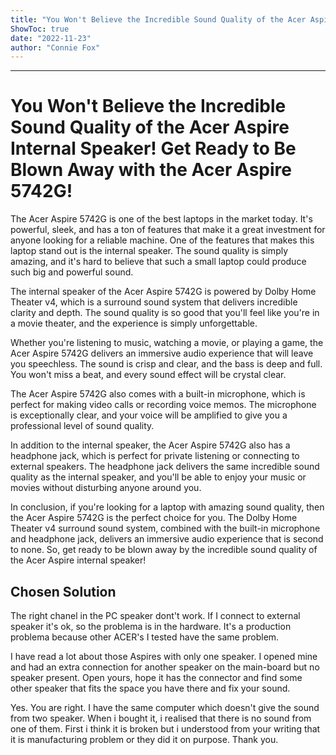 ```yaml
---
title: "You Won't Believe the Incredible Sound Quality of the Acer Aspire Internal Speaker! Get Ready to Be Blown Away with the Acer Aspire 5742G!"
ShowToc: true 
date: "2022-11-23"
author: "Connie Fox"
---
```

*****
# You Won't Believe the Incredible Sound Quality of the Acer Aspire Internal Speaker! Get Ready to Be Blown Away with the Acer Aspire 5742G!

The Acer Aspire 5742G is one of the best laptops in the market today. It's powerful, sleek, and has a ton of features that make it a great investment for anyone looking for a reliable machine. One of the features that makes this laptop stand out is the internal speaker. The sound quality is simply amazing, and it's hard to believe that such a small laptop could produce such big and powerful sound.

The internal speaker of the Acer Aspire 5742G is powered by Dolby Home Theater v4, which is a surround sound system that delivers incredible clarity and depth. The sound quality is so good that you'll feel like you're in a movie theater, and the experience is simply unforgettable.

Whether you're listening to music, watching a movie, or playing a game, the Acer Aspire 5742G delivers an immersive audio experience that will leave you speechless. The sound is crisp and clear, and the bass is deep and full. You won't miss a beat, and every sound effect will be crystal clear.

The Acer Aspire 5742G also comes with a built-in microphone, which is perfect for making video calls or recording voice memos. The microphone is exceptionally clear, and your voice will be amplified to give you a professional level of sound quality.

In addition to the internal speaker, the Acer Aspire 5742G also has a headphone jack, which is perfect for private listening or connecting to external speakers. The headphone jack delivers the same incredible sound quality as the internal speaker, and you'll be able to enjoy your music or movies without disturbing anyone around you.

In conclusion, if you're looking for a laptop with amazing sound quality, then the Acer Aspire 5742G is the perfect choice for you. The Dolby Home Theater v4 surround sound system, combined with the built-in microphone and headphone jack, delivers an immersive audio experience that is second to none. So, get ready to be blown away by the incredible sound quality of the Acer Aspire internal speaker!


## Chosen Solution
 The right chanel in the PC speaker dont't work. If I connect to external speaker it's ok, so the problema is in the hardware. It's a production problema because other ACER's I tested have the same problem.

 I have read a lot about those Aspires with only one speaker.
I opened mine and had an extra connection for another speaker on the main-board but no speaker present.
Open yours, hope it has the connector and find some other speaker that fits the space you have there and fix your sound.

 Yes. You are right. I have the same computer which doesn't give the sound from two speaker. When i bought it, i realised that there is no sound from one of them. First i think it is broken but i understood from your writing that it is manufacturing problem or they did it on purpose. Thank you.




